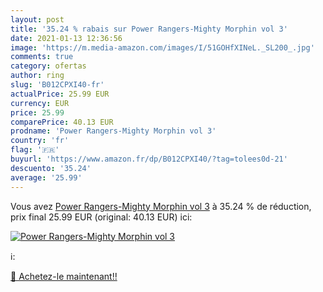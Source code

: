 ```yaml
---
layout: post
title: '35.24 % rabais sur Power Rangers-Mighty Morphin vol 3'
date: 2021-01-13 12:36:56
image: 'https://m.media-amazon.com/images/I/51GOHfXINeL._SL200_.jpg'
comments: true
category: ofertas
author: ring
slug: 'B012CPXI40-fr'
actualPrice: 25.99 EUR
currency: EUR
price: 25.99
comparePrice: 40.13 EUR
prodname: 'Power Rangers-Mighty Morphin vol 3'
country: 'fr'
flag: '🇫🇷'
buyurl: 'https://www.amazon.fr/dp/B012CPXI40/?tag=tolees0d-21'
descuento: '35.24'
average: '25.99'
---
```


Vous avez [Power Rangers-Mighty Morphin vol 3](https://www.amazon.fr/dp/B012CPXI40/?tag=tolees0d-21)  à  35.24 % de réduction, prix final  25.99 EUR (original: 40.13 EUR) ici:

[![Power Rangers-Mighty Morphin vol 3](https://m.media-amazon.com/images/I/51GOHfXINeL._SL200_.jpg)](https://www.amazon.fr/dp/B012CPXI40/?tag=tolees0d-21)

ℹ️:


[🛒 Achetez-le maintenant!!](https://www.amazon.fr/dp/B012CPXI40/?tag=tolees0d-21)
